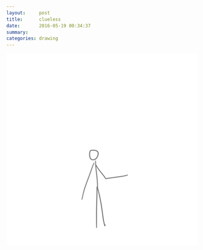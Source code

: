 ```yaml
---
layout:     post
title:      clueless
date:       2016-05-19 00:34:37
summary:    
categories: drawing
---
```

![clueless](/images/diary/clueless.png "Jon, you know nothing.")
